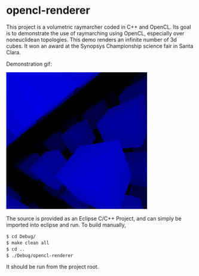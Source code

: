# opencl-renderer

This project is a volumetric raymarcher coded in C++ and OpenCL. Its goal is to demonstrate the use of raymarching using OpenCL, especially over noneuclidean topologies. This demo renders an infinite number of 3d cubes. It won an award at the Synopsys Championship science fair in Santa Clara.

Demonstration gif: 

![Alt text](./assets/screenshots/mov.gif?raw=true "animated")

The source is provided as an Eclipse C/C++ Project, and can simply be imported into eclipse and run.
To build manually, 

```bash
$ cd Debug/
$ make clean all
$ cd ..
$ ./Debug/opencl-renderer
```

It should be run from the project root.
